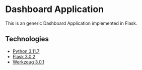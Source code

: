 Dashboard Application
=====================

This is an generic Dashboard Application implemented in Flask.

Technologies
------------
- [Python 3.11.7](https://www.python.org/)
- [Flask 3.0.2](https://flask.palletsprojects.com/en/3.0.x/)
- [Werkzeug 3.0.1](https://werkzeug.palletsprojects.com/en/3.0.x/)
